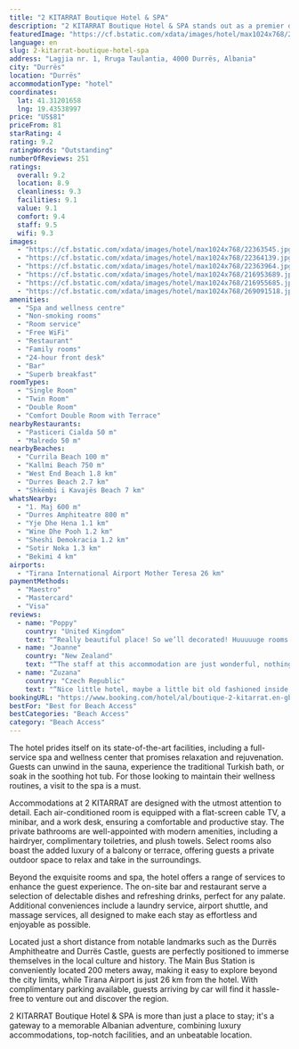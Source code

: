 ```yaml
---
title: "2 KITARRAT Boutique Hotel & SPA"
description: "2 KITARRAT Boutique Hotel & SPA stands out as a premier destination for travelers seeking a blend of comfort, luxury, and convenience in Durrës."
featuredImage: "https://cf.bstatic.com/xdata/images/hotel/max1024x768/22363545.jpg?k=2b958c8c52753f70c4c3c27db57ad5d6dde53c20f23e60a7f4a25c4df9527c46&o=&hp=1"
language: en
slug: 2-kitarrat-boutique-hotel-spa
address: "Lagjia nr. 1, Rruga Taulantia, 4000 Durrës, Albania"
city: "Durrës"
location: "Durrës"
accommodationType: "hotel"
coordinates:
  lat: 41.31201658
  lng: 19.43538997
price: "US$81"
priceFrom: 81
starRating: 4
rating: 9.2
ratingWords: "Outstanding"
numberOfReviews: 251
ratings:
  overall: 9.2
  location: 8.9
  cleanliness: 9.3
  facilities: 9.1
  value: 9.1
  comfort: 9.4
  staff: 9.5
  wifi: 9.3
images:
  - "https://cf.bstatic.com/xdata/images/hotel/max1024x768/22363545.jpg?k=2b958c8c52753f70c4c3c27db57ad5d6dde53c20f23e60a7f4a25c4df9527c46&o=&hp=1"
  - "https://cf.bstatic.com/xdata/images/hotel/max1024x768/22364139.jpg?k=1ef8efdb91fdc75f56d3ea26fc4ff750facbd9ee23f410ec332f821cf0cdfcf6&o=&hp=1"
  - "https://cf.bstatic.com/xdata/images/hotel/max1024x768/22363964.jpg?k=c5c1cf364015c43345ed1bf6f2b50b92104fba2814f2f4a1078fe6be5b4864fb&o=&hp=1"
  - "https://cf.bstatic.com/xdata/images/hotel/max1024x768/216953689.jpg?k=dc2bf453912f9f5c1a2b9163294d5e4fcf4a1b958854b291da54bbad826ebf6d&o=&hp=1"
  - "https://cf.bstatic.com/xdata/images/hotel/max1024x768/216955685.jpg?k=c8b83401492e3e8f7200aac00e7dbb555bad360f830e3c0c77ab219146595ce4&o=&hp=1"
  - "https://cf.bstatic.com/xdata/images/hotel/max1024x768/269091518.jpg?k=e0d229f716f9db26287232f6a24d88b6193b9f5ea5db7031bbbe6a30ea386bc3&o=&hp=1"
amenities:
  - "Spa and wellness centre"
  - "Non-smoking rooms"
  - "Room service"
  - "Free WiFi"
  - "Restaurant"
  - "Family rooms"
  - "24-hour front desk"
  - "Bar"
  - "Superb breakfast"
roomTypes:
  - "Single Room"
  - "Twin Room"
  - "Double Room"
  - "Comfort Double Room with Terrace"
nearbyRestaurants:
  - "Pasticeri Cialda 50 m"
  - "Malredo 50 m"
nearbyBeaches:
  - "Currila Beach 100 m"
  - "Kallmi Beach 750 m"
  - "West End Beach 1.8 km"
  - "Durres Beach 2.7 km"
  - "Shkëmbi i Kavajës Beach 7 km"
whatsNearby:
  - "1. Maj 600 m"
  - "Durres Amphiteatre 800 m"
  - "Yje Dhe Hena 1.1 km"
  - "Wine Dhe Pooh 1.2 km"
  - "Sheshi Demokracia 1.2 km"
  - "Sotir Noka 1.3 km"
  - "Bekimi 4 km"
airports:
  - "Tirana International Airport Mother Teresa 26 km"
paymentMethods:
  - "Maestro"
  - "Mastercard"
  - "Visa"
reviews:
  - name: "Poppy"
    country: "United Kingdom"
    text: "“Really beautiful place! So we’ll decorated! Huuuuuge rooms and balcony is more like a terrace it was massive! Couldn’t recommend this place more!”"
  - name: "Joanne"
    country: "New Zealand"
    text: "“The staff at this accommodation are just wonderful, nothing was a bother, they organised a haircut and nail appointment, a late check out, car park for our car etc abd were just so kind and friendly. The room was huge and comfortable, breakfast...”"
  - name: "Zuzana"
    country: "Czech Republic"
    text: "“Nice little hotel, maybe a little bit old fashioned inside, but still lovely. The rooms was comfortable and big, bathroom was clean, staff was nice and helpful and it is very close to the beach. We had a good time!”"
bookingURL: "https://www.booking.com/hotel/al/boutique-2-kitarrat.en-gb.html?aid=8035640"
bestFor: "Best for Beach Access"
bestCategories: "Beach Access"
category: "Beach Access"
---
```


The hotel prides itself on its state-of-the-art facilities, including a full-service spa and wellness center that promises relaxation and rejuvenation. Guests can unwind in the sauna, experience the traditional Turkish bath, or soak in the soothing hot tub. For those looking to maintain their wellness routines, a visit to the spa is a must.

Accommodations at 2 KITARRAT are designed with the utmost attention to detail. Each air-conditioned room is equipped with a flat-screen cable TV, a minibar, and a work desk, ensuring a comfortable and productive stay. The private bathrooms are well-appointed with modern amenities, including a hairdryer, complimentary toiletries, and plush towels. Select rooms also boast the added luxury of a balcony or terrace, offering guests a private outdoor space to relax and take in the surroundings.

Beyond the exquisite rooms and spa, the hotel offers a range of services to enhance the guest experience. The on-site bar and restaurant serve a selection of delectable dishes and refreshing drinks, perfect for any palate. Additional conveniences include a laundry service, airport shuttle, and massage services, all designed to make each stay as effortless and enjoyable as possible.

Located just a short distance from notable landmarks such as the Durrës Amphitheatre and Durrës Castle, guests are perfectly positioned to immerse themselves in the local culture and history. The Main Bus Station is conveniently located 200 meters away, making it easy to explore beyond the city limits, while Tirana Airport is just 26 km from the hotel. With complimentary parking available, guests arriving by car will find it hassle-free to venture out and discover the region.

2 KITARRAT Boutique Hotel & SPA is more than just a place to stay; it's a gateway to a memorable Albanian adventure, combining luxury accommodations, top-notch facilities, and an unbeatable location.